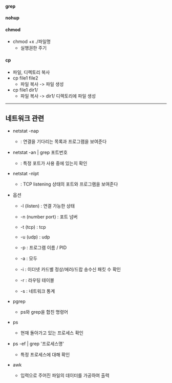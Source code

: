 #### grep



#### nohup



#### chmod

- chmod +x ./파일명
  - 실행권한 주기

#### cp

- 파일, 디렉토리 복사
- cp file1 file2
  - 파일 복사 -> 파일 생성
- cp file1 dir1/
  - 파일 복사 -> dir1/ 디렉토리에 파일 생성



---

## 네트워크 관련

- netstat -nap 

  - : 연결을 기다리는 목록과 프로그램을 보여준다

- netstat -an | grep 포트번호 

  - : 특정 포트가 사용 중에 있는지 확인 

- netstat -nlpt 

  - : TCP listening 상태의 포트와 프로그램을 보여준다

  

  

- 옵션

  - -l (listen) : 연결 가능한 상태

  - -n (number port) : 포트 넘버

  - -t (tcp) : tcp

  - -u (udp) : udp

  - -p : 프로그램 이름 / PID

  - -a : 모두

  - -i : 이더넷 카드별 정상/에러/드랍 송수신 패킷 수 확인

  - -r : 라우팅 테이블

  - -s : 네트워크 통계



- pgrep
  - ps와 grep을 합친 명령어



- ps
  - 현재 돌아가고 있는 프로세스 확인
  
  
- ps -ef | grep '프로세스명'
  - 특정 프로세스에 대해 확인



- awk
  - 입력으로 주어진 파일의 데이터를 가공하여 출력
